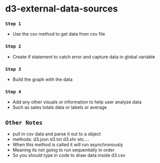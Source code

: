 # d3-external-data-sources


### `Step 1`

* Use the csv method to get data from csv file

### `Step 2`

* Create if statement to catch error and capture data in global variable

### `Step 3`

*  Build the graph with the data

### `Step 4`

* Add any other visuals or information to help user analyze data
* Such as sales totals data or labels or average


## `Other Notes`

* pull in csv data and parse it out to a object
* methods: d3.json d3.txt d3.xhr etc....
* When this method is called it will run asynchronously
* Meaning its not going to run sequentially in order
* So you should type in code to draw data inside d3.csv